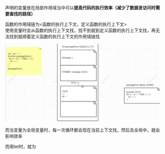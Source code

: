 声明的变量放在局部作用域当中可以**提高代码的执行效率（减少了数据发访问时需要查找的路径）**

函数的作用域链为<函数的执行上下文，定义函数的执行上下文><br />使用变量时会从函数的执行上下文找，找不到就到定义函数的执行上下文找，再无法找到就顺着定义函数的执行上下文的作用域链找

![image.png](./assets/1647328438635-08cacfc3-dafa-49f3-9087-bbe0d7fcccf1.png)

而当变量为全局变量时，每一次循环都会现在当前上下文找，然后去全局中，就会影响效率

而用let时，就为
